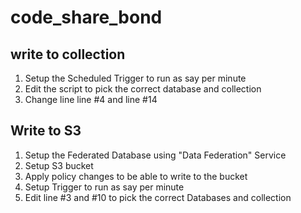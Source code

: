 # code_share_bond
## write to collection 

1. Setup the Scheduled Trigger to run as say per minute
2. Edit the script to pick the correct database and collection 
3. Change line line #4 and line #14 


## Write to S3

1. Setup the Federated Database using "Data Federation" Service 
2. Setup S3 bucket
3. Apply policy changes to be able to write to the bucket
4. Setup Trigger to run as say per minute
5. Edit line #3 and #10 to pick the correct Databases and collection

